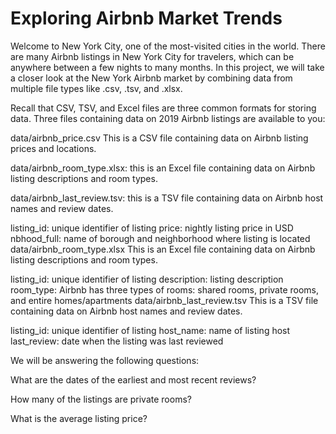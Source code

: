 # Exploring Airbnb Market Trends
Welcome to New York City, one of the most-visited cities in the world. There are many Airbnb listings in New York City for travelers, which can be anywhere between a few nights to many months. In this project, we will take a closer look at the New York Airbnb market by combining data from multiple file types like .csv, .tsv, and .xlsx.

Recall that CSV, TSV, and Excel files are three common formats for storing data. Three files containing data on 2019 Airbnb listings are available to you:

data/airbnb_price.csv This is a CSV file containing data on Airbnb listing prices and locations.

data/airbnb_room_type.xlsx: this is an Excel file containing data on Airbnb listing descriptions and room types.

data/airbnb_last_review.tsv: this is a TSV file containing data on Airbnb host names and review dates.

listing_id: unique identifier of listing
price: nightly listing price in USD
nbhood_full: name of borough and neighborhood where listing is located
data/airbnb_room_type.xlsx This is an Excel file containing data on Airbnb listing descriptions and room types.

listing_id: unique identifier of listing
description: listing description
room_type: Airbnb has three types of rooms: shared rooms, private rooms, and entire homes/apartments
data/airbnb_last_review.tsv This is a TSV file containing data on Airbnb host names and review dates.

listing_id: unique identifier of listing
host_name: name of listing host
last_review: date when the listing was last reviewed


We will be answering the following questions:

What are the dates of the earliest and most recent reviews?

How many of the listings are private rooms?

What is the average listing price?
